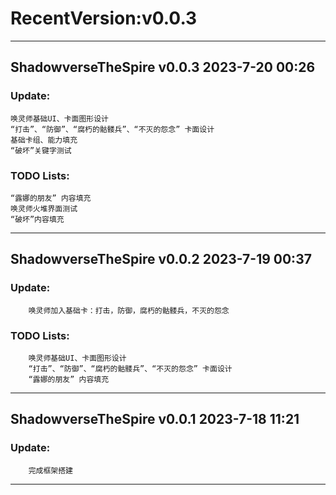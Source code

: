 # RecentVersion:v0.0.3

------------------------------------------------------------------------------------------------------------------------

## ShadowverseTheSpire v0.0.3 2023-7-20 00:26
### Update:
    唤灵师基础UI、卡面图形设计
    “打击”、“防御”、“腐朽的骷髅兵”、“不灭的怨念” 卡面设计
    基础卡组、能力填充
    “破坏”关键字测试
### TODO Lists:
    “露娜的朋友” 内容填充
    唤灵师火堆界面测试
    “破坏”内容填充

------------------------------------------------------------------------------------------------------------------------

## ShadowverseTheSpire v0.0.2 2023-7-19 00:37
### Update:
        唤灵师加入基础卡：打击，防御，腐朽的骷髅兵，不灭的怨念

### TODO Lists:
        唤灵师基础UI、卡面图形设计
        “打击”、“防御”、“腐朽的骷髅兵”、“不灭的怨念” 卡面设计
        “露娜的朋友” 内容填充

------------------------------------------------------------------------------------------------------------------------

## ShadowverseTheSpire v0.0.1 2023-7-18 11:21
### Update:
        完成框架搭建

------------------------------------------------------------------------------------------------------------------------
